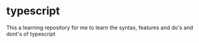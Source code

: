 # typescript
This a learning repository for me to learn the syntax, features and do's and dont's of typescript
